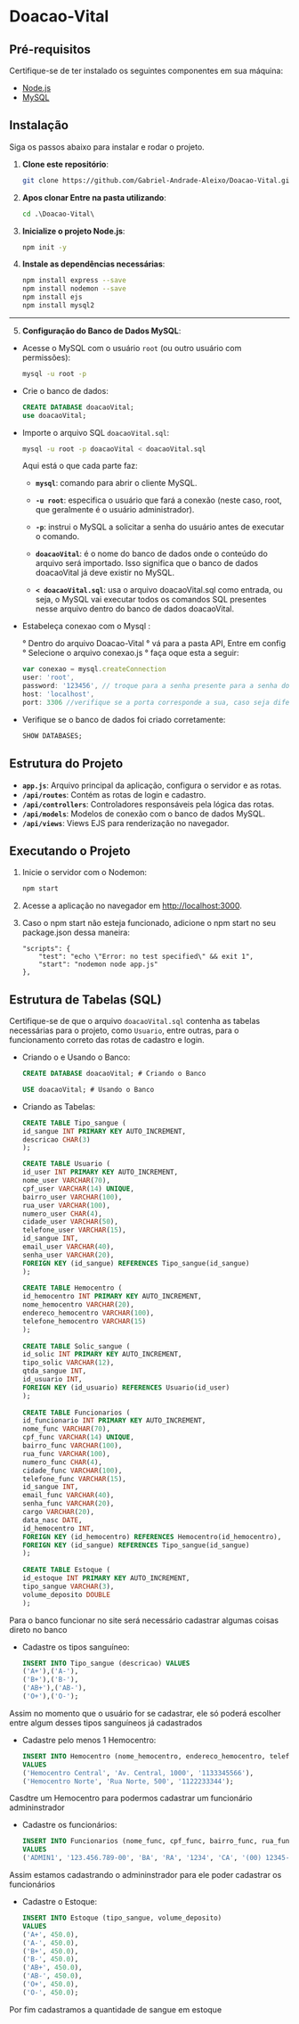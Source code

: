 # Doacao-Vital

## Pré-requisitos

Certifique-se de ter instalado os seguintes componentes em sua máquina:
- [Node.js](https://nodejs.org/)
- [MySQL](https://www.mysql.com/)

## Instalação

Siga os passos abaixo para instalar e rodar o projeto.

1. **Clone este repositório**:
    ```bash
    git clone https://github.com/Gabriel-Andrade-Aleixo/Doacao-Vital.git

    ```
2. **Apos clonar Entre na pasta utilizando**:
    ```cmd
    cd .\Doacao-Vital\
    ```

3. **Inicialize o projeto Node.js**:
    ```cmd
    npm init -y
    ```

4. **Instale as dependências necessárias**:
    ```bash
    npm install express --save
    npm install nodemon --save
    npm install ejs
    npm install mysql2
    ```
<hr>

5. **Configuração do Banco de Dados MySQL**:

- Acesse o MySQL com o usuário `root` (ou outro usuário com permissões):
    ```bash
    mysql -u root -p
    ```

- Crie o banco de dados:
    ```sql
    CREATE DATABASE doacaoVital;
    use doacaoVital;
    ```
- Importe o arquivo SQL `doacaoVital.sql`:
    ```bash
    mysql -u root -p doacaoVital < doacaoVital.sql
    ```
    
    Aqui está o que cada parte faz:
    
    - **`mysql`**: comando para abrir o cliente MySQL.
  
    - **`-u root`**: especifica o usuário que fará a conexão (neste caso, root, que geralmente é o usuário administrador).
    
    - **`-p`**: instrui o MySQL a solicitar a senha do usuário antes de executar o comando.
    
    - **`doacaoVital`**: é o nome do banco de dados onde o conteúdo do arquivo será importado. Isso significa que o banco de dados doacaoVital já deve existir no MySQL.
    
    - **`< doacaoVital.sql`**: usa o arquivo doacaoVital.sql como entrada, ou seja, o MySQL vai executar todos os comandos SQL presentes nesse arquivo dentro do banco de dados doacaoVital.
    

- Estabeleça conexao com o  Mysql :

    ° Dentro do arquivo Doacao-Vital
    ° vá para a pasta API, Entre em config
    ° Selecione  o arquivo conexao.js 
    ° faça oque esta a seguir:
    
    ```js
    var conexao = mysql.createConnection
    user: 'root', 
    password: '123456', // troque para a senha presente para a senha do seu mysql. 
    host: 'localhost',
    port: 3306 //verifique se a porta corresponde a sua, caso seja diferente, altere no código
    ```
    
    
- Verifique se o banco de dados foi criado corretamente:
    ```sql
    SHOW DATABASES;
    ```


## Estrutura do Projeto

- **`app.js`**: Arquivo principal da aplicação, configura o servidor e as rotas.
- **`/api/routes`**: Contém as rotas de login e cadastro.
- **`/api/controllers`**: Controladores responsáveis pela lógica das rotas.
- **`/api/models`**: Modelos de conexão com o banco de dados MySQL.
- **`/api/views`**: Views EJS para renderização no navegador.

## Executando o Projeto

1. Inicie o servidor com o Nodemon:
    ```bash
    npm start
    ```
   
2. Acesse a aplicação no navegador em [http://localhost:3000](http://localhost:3000).

3. Caso o npm start não esteja funcionado, adicione o npm start no seu package.json dessa maneira:
    ```
    "scripts": {
        "test": "echo \"Error: no test specified\" && exit 1",
        "start": "nodemon node app.js"
    },
    ```

## Estrutura de Tabelas (SQL)

Certifique-se de que o arquivo `doacaoVital.sql` contenha as tabelas necessárias para o projeto, como `Usuario`, entre outras, para o funcionamento correto das rotas de cadastro e login.

- Criando o e Usando o Banco:
  ```sql
  CREATE DATABASE doacaoVital; # Criando o Banco

  USE doacaoVital; # Usando o Banco
  ```

- Criando as Tabelas:
  ```sql
  CREATE TABLE Tipo_sangue (
  id_sangue INT PRIMARY KEY AUTO_INCREMENT,
  descricao CHAR(3)
  );

  CREATE TABLE Usuario (
  id_user INT PRIMARY KEY AUTO_INCREMENT,
  nome_user VARCHAR(70),
  cpf_user VARCHAR(14) UNIQUE,
  bairro_user VARCHAR(100),
  rua_user VARCHAR(100),
  numero_user CHAR(4),
  cidade_user VARCHAR(50),
  telefone_user VARCHAR(15),
  id_sangue INT,
  email_user VARCHAR(40),
  senha_user VARCHAR(20),
  FOREIGN KEY (id_sangue) REFERENCES Tipo_sangue(id_sangue)
  );
    
  CREATE TABLE Hemocentro (
  id_hemocentro INT PRIMARY KEY AUTO_INCREMENT,
  nome_hemocentro VARCHAR(20),
  endereco_hemocentro VARCHAR(100),
  telefone_hemocentro VARCHAR(15)
  );
    
  CREATE TABLE Solic_sangue (
  id_solic INT PRIMARY KEY AUTO_INCREMENT,
  tipo_solic VARCHAR(12),
  qtda_sangue INT,
  id_usuario INT,
  FOREIGN KEY (id_usuario) REFERENCES Usuario(id_user)
  );
    
  CREATE TABLE Funcionarios (
  id_funcionario INT PRIMARY KEY AUTO_INCREMENT,
  nome_func VARCHAR(70),
  cpf_func VARCHAR(14) UNIQUE,
  bairro_func VARCHAR(100),
  rua_func VARCHAR(100),
  numero_func CHAR(4),
  cidade_func VARCHAR(100),
  telefone_func VARCHAR(15),
  id_sangue INT,
  email_func VARCHAR(40),
  senha_func VARCHAR(20),
  cargo VARCHAR(20),
  data_nasc DATE,
  id_hemocentro INT,
  FOREIGN KEY (id_hemocentro) REFERENCES Hemocentro(id_hemocentro),
  FOREIGN KEY (id_sangue) REFERENCES Tipo_sangue(id_sangue)
  );
    
  CREATE TABLE Estoque (
  id_estoque INT PRIMARY KEY AUTO_INCREMENT,
  tipo_sangue VARCHAR(3),
  volume_deposito DOUBLE
  );
  ```
Para o banco funcionar no site será necessário cadastrar algumas coisas direto no banco

- Cadastre os tipos sanguíneo:
  ```sql
  INSERT INTO Tipo_sangue (descricao) VALUES
  ('A+'),('A-'),
  ('B+'),('B-'),
  ('AB+'),('AB-'),
  ('O+'),('O-');
  ```
Assim no momento que o usuário for se cadastrar, ele só poderá escolher entre algum desses tipos sanguíneos já cadastrados

- Cadastre pelo menos 1 Hemocentro:
  ```sql
  INSERT INTO Hemocentro (nome_hemocentro, endereco_hemocentro, telefone_hemocentro) 
  VALUES 
  ('Hemocentro Central', 'Av. Central, 1000', '1133345566'), 
  ('Hemocentro Norte', 'Rua Norte, 500', '1122233344');
  ```
Casdtre um Hemocentro para podermos cadastrar um funcionário admininstrador

- Cadastre os funcionários:
  ```sql
  INSERT INTO Funcionarios (nome_func, cpf_func, bairro_func, rua_func, numero_func, cidade_func, telefone_func, id_sangue, email_func, senha_func, cargo, data_nasc, id_hemocentro) 
  VALUES 
  ('ADMIN1', '123.456.789-00', 'BA', 'RA', '1234', 'CA', '(00) 12345-6789', 1, 'ADMON@admin.com', 'admin', 'ADMIN', '1212-12-12', 1);
  ```
Assim estamos cadastrando o admininstrador para ele poder cadastrar os funcionários

- Cadastre o Estoque:
  ```sql
  INSERT INTO Estoque (tipo_sangue, volume_deposito) 
  VALUES 
  ('A+', 450.0), 
  ('A-', 450.0), 
  ('B+', 450.0), 
  ('B-', 450.0), 
  ('AB+', 450.0), 
  ('AB-', 450.0), 
  ('O+', 450.0), 
  ('O-', 450.0);
  ```
Por fim cadastramos a quantidade de sangue em estoque

